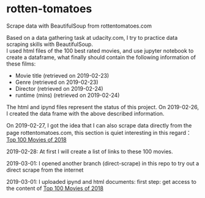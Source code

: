 # rotten-tomatoes
Scrape data with BeautifulSoup from rottentomatoes.com

Based on a data gathering task at udacity.com, I try to practice data scraping skills with BeautifulSoup.<br>
I used html files of the 100 best rated movies, and use jupyter notebook to create a dataframe, what finally should contain the following information of these films:
* Movie title (retrieved on 2019-02-23)
* Genre (retrieved on 2019-02-23)
* Director (retrieved on 2019-02-24)
* runtime (mins) (retrieved on 2019-02-24)

The html and ipynd files represent the status of this project. On 2019-02-26, I created the data frame with the above described information. 

On 2019-02-27, I got the idea that I can also scrape data directly from the page rottentomatoes.com, this section is quiet interesting in this regard： [Top 100 Movies of 2018](https://www.rottentomatoes.com/top/bestofrt/?year=2018)

2019-02-28: At first I will create a list of links to these 100 movies.

2019-03-01: I opened another branch (direct-scrape) in this repo to try out a direct scrape from the internet

2019-03-01: I uploaded ipynd and html documents: first step: get access to the content of [Top 100 Movies of 2018](https://www.rottentomatoes.com/top/bestofrt/?year=2018) 
